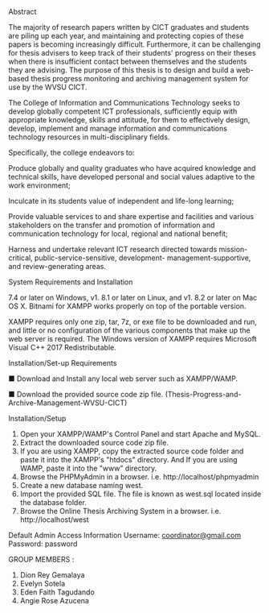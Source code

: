 Abstract

The majority of research papers written by CICT graduates and students are piling up each year, and maintaining and protecting copies of these papers is becoming increasingly difficult. Furthermore, it can be challenging for thesis advisers to keep track of their students' progress on their theses when there is insufficient contact between themselves and the students they are advising. The purpose of this thesis is to design and build a web-based thesis progress monitoring and archiving management system for use by the WVSU CICT.



The College of Information and Communications Technology seeks to develop globally competent ICT professionals, sufficiently equip with appropriate knowledge, skills and attitude, for them to effectively design, develop, implement and manage information and communications technology resources in multi-disciplinary fields.

Specifically, the college endeavors to:


Produce globally and quality graduates who have acquired knowledge and technical skills, have developed personal and social values adaptive to the work environment;

Inculcate in its students value of independent and life-long learning;

Provide valuable services to and share expertise and facilities and various stakeholders on the transfer and promotion of information and communication technology for local, regional and national benefit;

Harness and undertake relevant ICT research directed towards mission-critical, public-service-sensitive, development- management-supportive, and review-generating areas.




System Requirements and Installation

7.4 or later on Windows, v1. 8.1 or later on Linux, and v1. 8.2 or later on Mac OS X.
Bitnami for XAMPP works properly on top of the portable version.

XAMPP requires only one zip, tar, 7z, or exe file to be downloaded and run, and little or
no configuration of the various components that make up the web server is required.
The Windows version of XAMPP requires Microsoft Visual C++ 2017 Redistributable.


Installation/Set-up Requirements

■ Download and Install any local web server such as XAMPP/WAMP.

■ Download the provided source code zip file. (Thesis-Progress-and-Archive-Management-WVSU-CICT)

Installation/Setup

1. Open your XAMPP/WAMP's Control Panel and start Apache and MySQL.
2. Extract the downloaded source code zip file.
3. If you are using XAMPP, copy the extracted source code folder and paste it into
the XAMPP's "htdocs" directory. And If you are using WAMP, paste it into the
"www" directory.
4. Browse the PHPMyAdmin in a browser. i.e. http://localhost/phpmyadmin
5. Create a new database naming west.
6. Import the provided SQL file. The file is known as west.sql located inside the
database folder.
7. Browse the Online Thesis Archiving System in a browser. i.e.
http://localhost/west






Default Admin Access Information
Username: coordinator@gmail.com
Password: password







GROUP MEMBERS :

1. Dion Rey Gemalaya
2. Evelyn Sotela
3. Eden Faith Tagudando
4. Angie Rose Azucena